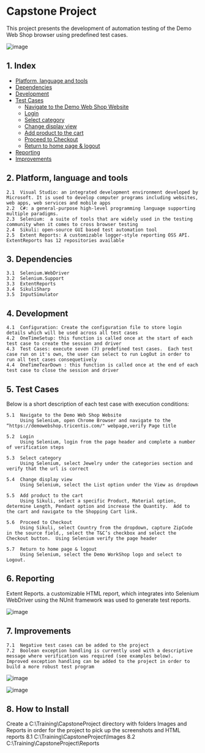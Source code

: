 # Capstone Project
This project presents the development of automation testing of the Demo Web Shop browser using predefined test cases.  

![image](https://github.com/KarenvanWyk/CapstoneProject/assets/127295835/5e82f5c5-9342-4a5f-968a-e2ca1bf07c44)


## 1. Index
- [Platform, language and tools](#platform-language-and-tools)
- [Dependencies](#dependencies)
- [Development](#development)
- [Test Cases](#test-cases)
  - [Navigate to the Demo Web Shop Website](#navigate-to-the-demo-web-shop-website)
  - [Login](#login)
  - [Select category](#select-category)
  - [Change display view](#change-display-view)
  - [Add product to the cart](#add-product-to-the-cart)
  - [Proceed to Checkout](#proceed-to-checkout)
  - [Return to home page & logout](#return-to-home-page-and-logout)
- [Reporting](#reporting)
- [Improvements](#improvements)



## 2. Platform, language and tools 


    2.1  Visual Studio: an integrated development environment developed by Microsoft. It is used to develop computer programs including websites, web apps, web services and mobile apps
    2.2  C#: a general-purpose high-level programming language supporting multiple paradigms.
    2.3  Selenium:  a suite of tools that are widely used in the testing community when it comes to cross browser testing
    2.4  Sikuli: open-source GUI based test automation tool
    2.5  Extent Reports: A customizable logger-style reporting OSS API. ExtentReports has 12 repositories available


## 3. Dependencies 

    3.1  Selenium.WebDriver
    3.2  Selenium.Support
    3.3  ExtentReports
    3.4  SikuliSharp
    3.5  InputSimulator


## 4. Development 


    4.1  Configuration: Create the configuration file to store login details which will be used across all test cases
    4.2  OneTimeSetup: this function is called once at the start of each test case to create the session and driver 
    4.3  Test Cases: execute seven (7) predefined test cases.  Each test case run on it's own, the user can select to run LogOut in order to run all test cases consequetively
    4.4  OneTimeTearDown : this function is called once at the end of each test case to close the session and driver


## 5. Test Cases

Below is a short description of each test case with execution conditions:

    5.1  Navigate to the Demo Web Shop Website
         Using Selenium, open Chrome Browser and navigate to the “https://demowebshop.tricentis.com/" webpage,verify Page title

    5.2  Login
         Using Selenium, login from the page header and complete a number of verification steps

    5.3  Select category
         Using Selenium, select Jewelry under the categories section and verify that the url is correct

    5.4  Change display view
         Using Selenium, select the List option under the View as dropdown

    5.5  Add product to the cart
         Using Sikuli, select a specific Product, Material option, determine Length, Pendant option and increase the Quantity.  Add to the cart and navigate to the Shopping Cart link.

    5.6  Proceed to Checkout
         Using Sikuli, select Country from the dropdown, capture ZipCode in the source field,, select the T&C’s checkbox and select the Checkout button.  Using Selenium verify the page header

    5.7  Return to home page & logout
         Using Selenium, select the Demo WorkShop logo and select to Logout.  

## 6. Reporting
Extent Reports. a customizable HTML report, which  integrates into Selenium WebDriver using the NUnit framework was used to generate test reports.

![image](https://github.com/KarenvanWyk/CapstoneProject/assets/127295835/ee0dc786-a7ff-463c-a8e1-571e05085651)

## 7. Improvements

    7.1  Negative test cases can be added to the project
    7.2  Boolean exception handling is currently used with a descriptive message where verification was required (see examples below).  Improved exception handling can be added to the project in order to build a more robust test program
              
![image](https://github.com/KarenvanWyk/CapstoneProject/assets/127295835/67fb125a-6dc8-49b9-87c7-a0cf034625cb)

![image](https://github.com/KarenvanWyk/CapstoneProject/assets/127295835/0d42c783-5c35-406c-a647-cccaeb53e988)

## 8. How to Install
Create a C:\Training\CapstoneProject directory with folders Images and Reports in order for the project to pick up the screenshots and HTML reports
    8.1  C:\\Training\\CapstoneProject\\Images
    8.2  C:\\Training\\CapstoneProject\\Reports



